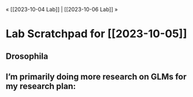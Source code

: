 « [[2023-10-04 Lab]] | [[2023-10-06 Lab]] » 
# Lab Scratchpad for [[2023-10-05]]
## Drosophila
I’m primarily doing more research on GLMs for my research plan:
- 